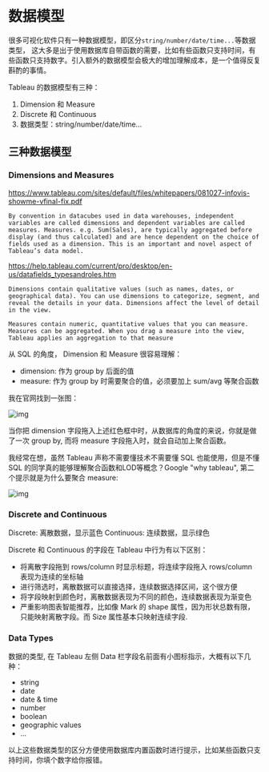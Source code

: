 # 数据模型

很多可视化软件只有一种数据模型，即区分`string/number/date/time...`等数据类型， 这大多是出于使用数据库自带函数的需要，比如有些函数只支持时间，有些函数只支持数字。引入额外的数据模型会极大的增加理解成本，是一个值得反复斟酌的事情。

Tableau 的数据模型有三种：

1. Dimension 和 Measure
2. Discrete 和 Continuous
3. 数据类型：string/number/date/time...

## 三种数据模型

### Dimensions and Measures

<https://www.tableau.com/sites/default/files/whitepapers/081027-infovis-showme-vfinal-fix.pdf>

```
By convention in datacubes used in data warehouses, independent variables are called dimensions and dependent variables are called measures. Measures. e.g. Sum(Sales), are typically aggregated before display (and thus calculated) and are hence dependent on the choice of fields used as a dimension. This is an important and novel aspect of Tableau’s data model.
```

<https://help.tableau.com/current/pro/desktop/en-us/datafields_typesandroles.htm>
```
Dimensions contain qualitative values (such as names, dates, or geographical data). You can use dimensions to categorize, segment, and reveal the details in your data. Dimensions affect the level of detail in the view.

Measures contain numeric, quantitative values that you can measure. Measures can be aggregated. When you drag a measure into the view, Tableau applies an aggregation to that measure 
```

从 SQL 的角度， Dimension 和 Measure 很容易理解：

* dimension: 作为 group by 后面的值
* measure: 作为 group by 时需要聚合的值，必须要加上 sum/avg 等聚合函数

我在官网找到一张图：


![img](https://si.geilicdn.com/img-4d380000016d728b77be0a211587-unadjust_881_559.png)


当你把 dimension 字段拖入上述红色框中时，从数据库的角度的来说，你就是做了一次 group by, 而将 measure 字段拖入时，就会自动加上聚合函数。

我经常在想，虽然 Tableau 声称不需要懂技术不需要懂 SQL 也能使用，但是不懂 SQL 的同学真的能够理解聚合函数和LOD等概念？Google "why tableau", 第二个提示就是为什么要聚合 measure:

![img](https://si.geilicdn.com/img-11640000016d813de5920a2166a4-unadjust_1566_334.png)

### Discrete and Continuous

Discrete: 离散数据，显示蓝色
Continuous: 连续数据，显示绿色

Discrete 和 Continuous 的字段在 Tableau 中行为有以下区别：

* 将离散字段拖到 rows/column 时显示标题，将连续字段拖入 rows/column 表现为连续的坐标轴
* 进行筛选时，离散数据可以直接选择，连续数据选择区间，这个很方便
* 将字段映射到颜色时，离散数据表现为不同的颜色，连续数据表现为渐变色
* 严重影响图表智能推荐，比如像 Mark 的 shape 属性，因为形状总数有限，只能映射离散字段。而 Size 属性基本只映射连续字段.

### Data Types

数据的类型, 在 Tableau 左侧 Data 栏字段名前面有小图标指示，大概有以下几种：

* string
* date
* date & time
* number
* boolean
* geographic values
* ...

以上这些数据类型的区分方便使用数据库内置函数时进行提示，比如某些函数只支持时间，你填个数字给你报错。

